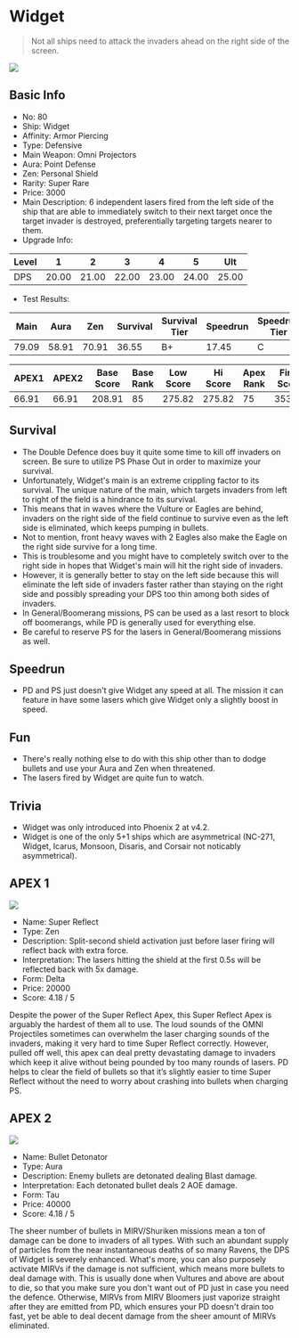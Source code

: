 # Widget

> Not all ships need to attack the invaders ahead on the right side of the screen.

<img src="/ships/ship_80.png" style={{zoom:1}}/>

## Basic Info

- No: 80
- Ship: Widget
- Affinity: Armor Piercing
- Type: Defensive
- Main Weapon: Omni Projectors
- Aura: Point Defense
- Zen: Personal Shield
- Rarity: Super Rare
- Price: 3000
- Main Description: 6 independent lasers fired from the left side of the ship that are able to immediately switch to their next target once the target invader is destroyed, preferentially targeting targets nearer to them.
- Upgrade Info: 

| Level | 1 | 2 | 3 | 4 | 5 | Ult |
|--|--|--|--|--|--|--|
| DPS | 20.00 | 21.00 | 22.00 | 23.00 | 24.00 | 25.00 |

- Test Results: 

| Main | Aura | Zen | Survival | Survival Tier | Speedrun | Speedrun Tier | Fun | Fun Tier |
|--|--|--|--|--|--|--|--|--|
| 79.09 | 58.91 | 70.91 | 36.55 | B+ | 17.45 | C | 24.00 | C- |

| APEX1 | APEX2 | Base Score | Base Rank | Low Score | Hi Score | Apex Rank | Final Score | FinalRank |
|--|--|--|--|--|--|--|--|--|
| 66.91 | 66.91 | 208.91 | 85 | 275.82 | 275.82 | 75 | 353.82 | 77 |

## Survival

- The Double Defence does buy it quite some time to kill off invaders on screen. Be sure to utilize PS Phase Out in order to maximize your survival.
- Unfortunately, Widget's main is an extreme crippling factor to its survival. The unique nature of the main, which targets invaders from left to right of the field is a hindrance to its survival.
- This means that in waves where the Vulture or Eagles are behind, invaders on the right side of the field continue to survive even as the left side is eliminated, which keeps pumping in bullets.
- Not to mention, front heavy waves with 2 Eagles also make the Eagle on the right side survive for a long time.
- This is troublesome and you might have to completely switch over to the right side in hopes that Widget's main will hit the right side of invaders.
- However, it is generally better to stay on the left side because this will eliminate the left side of invaders faster rather than staying on the right side and possibly spreading your DPS too thin among both sides of invaders.
- In General/Boomerang missions, PS can be used as a last resort to block off boomerangs, while PD is generally used for everything else.
- Be careful to reserve PS for the lasers in General/Boomerang missions as well.

## Speedrun

- PD and PS just doesn't give Widget any speed at all. The mission it can feature in have some lasers which give Widget only a slightly boost in speed.

## Fun

- There's really nothing else to do with this ship other than to dodge bullets and use your Aura and Zen when threatened.
- The lasers fired by Widget are quite fun to watch.

## Trivia

- Widget was only introduced into Phoenix 2 at v4.2.
- Widget is one of the only 5+1 ships which are asymmetrical (NC-271, Widget, Icarus, Monsoon, Disaris, and Corsair not noticably asymmetrical).

## APEX 1

<img src="/ships/ship_80_apex_1.png" style={{zoom:1}}/>

- Name: Super Reflect
- Type: Zen
- Description: Split-second shield activation just before laser firing will reflect back with extra force.
- Interpretation: The lasers hitting the shield at the first 0.5s will be reflected back with 5x damage.
- Form: Delta
- Price: 20000
- Score: 4.18 / 5

Despite the power of the Super Reflect Apex, this Super Reflect Apex is arguably the hardest of them all to use. The loud sounds of the OMNI Projectiles sometimes can overwhelm the laser charging sounds of the invaders, making it very hard to time Super Reflect correctly. However, pulled off well, this apex can deal pretty devastating damage to invaders which keep it alive without being pounded by too many rounds of lasers. PD helps to clear the field of bullets so that it’s slightly easier to time Super Reflect without the need to worry about crashing into bullets when charging PS.

## APEX 2

<img src="/ships/ship_80_apex_2.png" style={{zoom:1}}/>

- Name: Bullet Detonator
- Type: Aura
- Description: Enemy bullets are detonated dealing Blast damage.
- Interpretation: Each detonated bullet deals 2 AOE damage.
- Form: Tau
- Price: 40000
- Score: 4.18 / 5

The sheer number of bullets in MIRV/Shuriken missions mean a ton of damage can be done to invaders of all types. With such an abundant supply of particles from the near instantaneous deaths of so many Ravens, the DPS of Widget is severely enhanced. What's more, you can also purposely activate MIRVs if the damage is not sufficient, which means more bullets to deal damage with. This is usually done when Vultures and above are about to die, so that you make sure you don't want out of PD just in case you need the defence. Otherwise, MIRVs from MIRV Bloomers just vaporize straight after they are emitted from PD, which ensures your PD doesn't drain too fast, yet be able to deal decent damage from the sheer amount of MIRVs eliminated.
